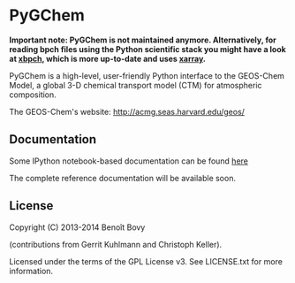PyGChem
=======

**Important note: PyGChem is not maintained anymore. Alternatively, for
reading bpch files using the Python scientific stack you might have a look
at [xbpch](https://github.com/darothen/xbpch), which is more up-to-date and
uses [xarray](http://xarray.pydata.org/en/stable/).**

PyGChem is a high-level, user-friendly Python interface to the
GEOS-Chem Model, a global 3-D chemical transport model (CTM)
for atmospheric composition.

The GEOS-Chem's website: <http://acmg.seas.harvard.edu/geos/>


Documentation
-------------

Some IPython notebook-based documentation can be found
[here](http://nbviewer.jupyter.org/github/benbovy/PyGChem_examples/blob/master/Index.ipynb)

The complete reference documentation will be available soon.


License
-------

Copyright (C) 2013-2014 Benoît Bovy

(contributions from Gerrit Kuhlmann and Christoph Keller).

Licensed under the terms of the GPL License v3.
See LICENSE.txt for more information.
